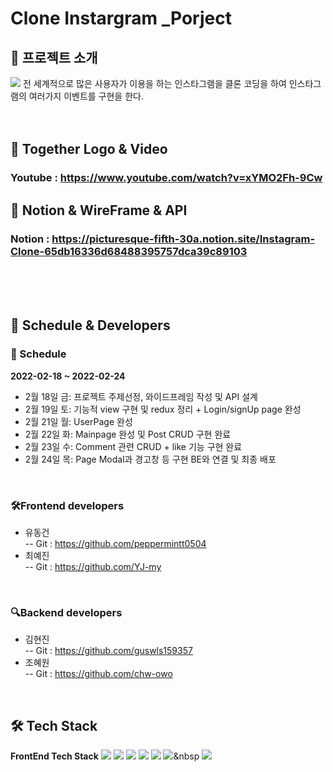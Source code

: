 # Clone Instargram _Porject


## 🎡 프로젝트 소개
<img src="https://user-images.githubusercontent.com/73277351/155522586-e88792c6-0af2-4c79-ab20-71bbd43f9a01.png"/>
전 세계적으로 많은 사용자가 이용을 하는 인스타그램을 클론 코딩을 하여 인스타그램의 여러가지 이벤트를 구현을 한다. 
<br/><br/><br/>


## 🎥 Together Logo & Video
### Youtube : https://www.youtube.com/watch?v=xYMO2Fh-9Cw

## 📖 Notion & WireFrame & API
### Notion : https://picturesque-fifth-30a.notion.site/Instagram-Clone-65db16336d68488395757dca39c89103
<br/><br/><br/>



## 📅 Schedule & Developers

### 📅 Schedule
**2022-02-18 ~ 2022-02-24**
- 2월 18일 금: 프로젝트 주제선정, 와이드프레임 작성 및 API 설계 
- 2월 19일 토: 기능적 view 구현 및 redux 정리 + Login/signUp page 완성
- 2월 21일 월: UserPage 완성
- 2월 22일 화: Mainpage 완성 및 Post CRUD 구현 완료
- 2월 23일 수: Comment 관련 CRUD + like 기능 구현 완료
- 2월 24일 목: Page Modal과 경고창 등 구현 BE와 연결 및 최종 배포
<br/>

### 🛠️Frontend developers
- 유동건   
-- Git : https://github.com/peppermintt0504
- 최예진  
-- Git : https://github.com/YJ-my
<br/>

### 🔍Backend developers
- 김현진  
-- Git : https://github.com/guswls159357
- 조혜원   
-- Git : https://github.com/chw-owo
<br/>



## 🛠 Tech Stack
**FrontEnd Tech Stack**
<img src="https://img.shields.io/badge/HTML5-e74c3c?style=flat-square&logo=HTML5&logoColor=white"></img>
<img src="https://img.shields.io/badge/CSS3-0A84FF?style=flat-square&logo=CSS3&logoColor=white"></img>
<img src="https://img.shields.io/badge/styled%2Dcomponents-DB7093?style=flat-square&logo=styled%2Dcomponents&logoColor=white"/></a>
<img src="https://img.shields.io/badge/JavaScript-FFCD11?style=flat-square&logo=JavaScript&logoColor=white"></img>
<img src="https://img.shields.io/badge/React-00BCF6?style=flat-square&logo=React&logoColor=white"></img>
<img src="https://img.shields.io/badge/Redux-764ABC?style=flat-square&logo=Redux&logoColor=white"/>&nbsp 
<img src="https://img.shields.io/badge/MUI-007FFF?style=flat-square&logo=MUI&logoColor=white"/>
